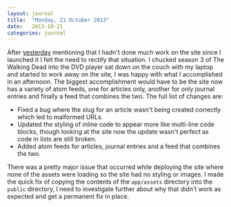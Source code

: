 ```yaml
---
layout: journal
title:  "Monday, 21 October 2013"
date:   2013-10-21
categories: journal
---
```


After [yesterday](/journal/2013/10/19) mentioning that I hadn't done much work
on the site since I launched it I felt the need to rectify that situation. I
chucked season 3 of The Walking Dead into the DVD player sat down on the couch
with my laptop and started to work away on the site, I was happy with what I
accomplished in an afternoon. The biggest accomplishment would have to be the
site now has a variety of atom feeds, one for articles only, another for only
journal entries and finally a feed that combines the two. The full list of
changes are:

* Fixed a bug where the slug for an article wasn't being created correctly which led to malformed URLs.
* Updated the styling of inline code to appear more like multi-line code blocks, though looking at the site now the update wasn't perfect as code in lists are still broken.
* Added atom feeds for articles, journal entries and a feed that combines the two.

There was a pretty major issue that occurred while deploying the site where none
of the assets were loading so the site had no styling or images. I made the quick
fix of copying the contents of the `app/assets` directory into the `public`
directory, I need to investigate further about why that didn't work as expected
and get a permanent fix in place.
